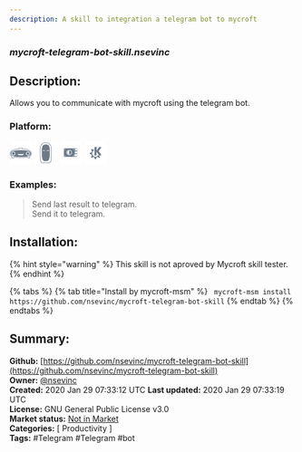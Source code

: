 ```yaml
---
description: A skill to integration a telegram bot to mycroft
---
```


### _mycroft-telegram-bot-skill.nsevinc_  
## Description:  
Allows you to communicate with mycroft using the telegram bot.  
  
  
### Platform:  
 ![Mark I](../.gitbook/assets/mark-1-icon.png)  ![Mark II](../.gitbook/assets/mark-2-icon.png)  ![Picroft](../.gitbook/assets/picroft-icon.png)  ![plasmoid](../.gitbook/assets/kde.png)   
### Examples:  
> Send last result to telegram.  
> Send it to telegram.  
  
## Installation:  
{% hint style="warning" %}
This skill is not aproved by Mycroft skill tester.
{% endhint %}
    
{% tabs %}
{% tab title="Install by mycroft-msm" %}
``` mycroft-msm install https://github.com/nsevinc/mycroft-telegram-bot-skill```
{% endtab %}
  {% endtabs %}
    
## Summary:  
**Github:** [https://github.com/nsevinc/mycroft-telegram-bot-skill](https://github.com/nsevinc/mycroft-telegram-bot-skill)  
**Owner:** [@nsevinc](https://github.com/nsevinc)  
**Created:** 2020 Jan 29 07:33:12 UTC  **Last updated:** 2020 Jan 29 07:33:19 UTC  
**License:** GNU General Public License v3.0  
**Market status:** [Not in Market](https://market.mycroft.ai/skill/)  
**Categories:** [ Productivity ]   
**Tags:** \#Telegram \#Telegram \#bot   
